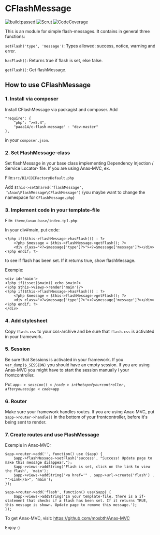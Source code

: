 # CFlashMessage

<img alt="build:passed" src="https://travis-ci.org/patrikalbertsson/CFlashMessage.svg" />
<img alt="Scrut" src="https://scrutinizer-ci.com/g/patrikalbertsson/CFlashMessage/badges/quality-score.png?b=master" />
<img alt="CodeCoverage" src="https://scrutinizer-ci.com/g/patrikalbertsson/CFlashMessage/badges/coverage.png?b=master" />

This is an module for simple flash-messages. It contains in general three functions:


<code>setFlash('type', 'message')</code>: Types allowed: success, notice, warning and error.

<code>hasFlash()</code>: Returns true if flash is set, else false.

<code>getFlash()</code>: Get flashMessage.

## How to use CFlashMessage

### 1. Install via composer
Install CFlashMessage via packagist and composer. Add

    "require": {
        "php": ">=5.4",
        "paaa14/c-flash-message" : "dev-master"
    },
    
in your <code>composer.json</code>.

### 2. Set FlashMessage-class

Set flashMessage in your base class implementing Dependency Injection / Service Locator- file. If you are using Anax-MVC, ex.

File:<code>src/DI/CDIFactoryDefault.php</code>

Add <code>$this->setShared('flashMessage', '\Anax\FlashMessage\CFlashMessage')</code> (you maybe want to change the namespace for <code>CFlashMessage.php</code>)

### 3. Implement code in your template-file

File: <code>theme/anax-base/index.tpl.php</code>

In your div#main, put code:

    <?php if($this->flashMessage->hasFlash()) : ?> 
        <?php $message = $this->flashMessage->getFlash(); ?>
        <div class="<?=$message['type']?>"><?=$message['message']?></div>
    <?php endif; ?>
    
to see if flash has been set. If it returns true, show flashMessage.

Exemple:

    <div id='main'>
    <?php if(isset($main)) echo $main?>
    <?php $this->views->render('main')?>
    <?php if($this->flashMessage->hasFlash()) : ?> 
        <?php $message = $this->flashMessage->getFlash(); ?>
        <div class="<?=$message['type']?>"><?=$message['message']?></div>
    <?php endif; ?>
    </div>

### 4. Add stylesheet
Copy <code>flash.css</code> to your css-archive and be sure that <code>flash.css</code> is activated in your framework.

### 5. Session
Be sure that Sessions is activated in your framework. If you <code>var_dump($_SESSION)</code> you should have an empty session. If you are using Anax-MVC you 
might have to start the session manually i your frontcontroller.

Put <code>$app->session()</code> in the top of your controller, after you assign <code>$app</code>

### 6. Router
Make sure your framework handles routes. If you are using Anax-MVC, put <code>$app->router->handle()</code> in the bottom of your frontcontroller, before it's being sent to render.

### 7. Create routes and use FlashMessage

Exemple in Anax-MVC:

    $app->router->add('', function() use ($app) {
        $app->flashMessage->setFlash('success', "Success! Update page to make this message disappear.");
        $app->views->addString('Flash is set, click on the link to view the flash', 'main');  
        $app->views->addString("<a href='" . $app->url->create('flash') . "'>Link</a>", 'main');
    });

    $app->router->add('flash', function() use($app) {
        $app->views->addString('In your template-file, there is a if-statement that checks if a flash has been set. If it returns TRUE, this message is shown. Update page to remove this message.');
    });
    

To get  Anax-MVC, visit: https://github.com/mosbth/Anax-MVC

Enjoy :)

